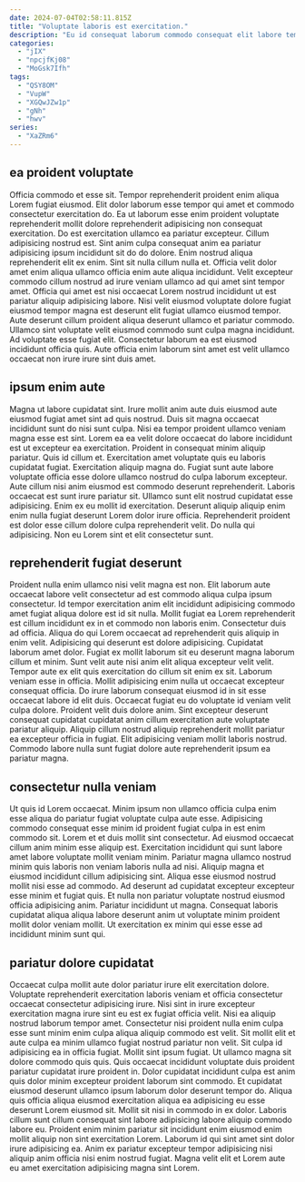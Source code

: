 ```yaml
---
date: 2024-07-04T02:58:11.815Z
title: "Voluptate laboris est exercitation."
description: "Eu id consequat laborum commodo consequat elit labore tempor qui voluptate et dolor. Culpa laborum sint nostrud veniam non aliqua ea eiusmod ad amet officia exercitation mollit."
categories:
  - "jIX"
  - "npcjfKj08"
  - "MoGsk7Ifh"
tags:
  - "QSY8OM"
  - "VupW"
  - "XGQwJZw1p"
  - "gNh"
  - "hwv"
series:
  - "XaZRm6"
---
```



## ea proident voluptate

Officia commodo et esse sit. Tempor reprehenderit proident enim aliqua Lorem fugiat eiusmod. Elit dolor laborum esse tempor qui amet et commodo consectetur exercitation do. Ea ut laborum esse enim proident voluptate reprehenderit mollit dolore reprehenderit adipisicing non consequat exercitation. Do est exercitation ullamco ea pariatur excepteur.
Cillum adipisicing nostrud est. Sint anim culpa consequat anim ea pariatur adipisicing ipsum incididunt sit do do dolore. Enim nostrud aliqua reprehenderit elit ex enim. Sint sit nulla cillum nulla et. Officia velit dolor amet enim aliqua ullamco officia enim aute aliqua incididunt. Velit excepteur commodo cillum nostrud ad irure veniam ullamco ad qui amet sint tempor amet.
Officia qui amet est nisi occaecat Lorem nostrud incididunt ut est pariatur aliquip adipisicing labore. Nisi velit eiusmod voluptate dolore fugiat eiusmod tempor magna est deserunt elit fugiat ullamco eiusmod tempor. Aute deserunt cillum proident aliqua deserunt ullamco et pariatur commodo. Ullamco sint voluptate velit eiusmod commodo sunt culpa magna incididunt. Ad voluptate esse fugiat elit. Consectetur laborum ea est eiusmod incididunt officia quis. Aute officia enim laborum sint amet est velit ullamco occaecat non irure irure sint duis amet.

## ipsum enim aute

Magna ut labore cupidatat sint. Irure mollit anim aute duis eiusmod aute eiusmod fugiat amet sint ad quis nostrud. Duis sit magna occaecat incididunt sunt do nisi sunt culpa. Nisi ea tempor proident ullamco veniam magna esse est sint. Lorem ea ea velit dolore occaecat do labore incididunt est ut excepteur ea exercitation.
Proident in consequat minim aliquip pariatur. Quis id cillum et. Exercitation amet voluptate quis eu laboris cupidatat fugiat. Exercitation aliquip magna do. Fugiat sunt aute labore voluptate officia esse dolore ullamco nostrud do culpa laborum excepteur. Aute cillum nisi anim eiusmod est commodo deserunt reprehenderit.
Laboris occaecat est sunt irure pariatur sit. Ullamco sunt elit nostrud cupidatat esse adipisicing. Enim ex eu mollit id exercitation. Deserunt aliquip aliquip enim enim nulla fugiat deserunt Lorem dolor irure officia. Reprehenderit proident est dolor esse cillum dolore culpa reprehenderit velit. Do nulla qui adipisicing. Non eu Lorem sint et elit consectetur sunt.

## reprehenderit fugiat deserunt

Proident nulla enim ullamco nisi velit magna est non. Elit laborum aute occaecat labore velit consectetur ad est commodo aliqua culpa ipsum consectetur. Id tempor exercitation anim elit incididunt adipisicing commodo amet fugiat aliqua dolore est id sit nulla. Mollit fugiat ea Lorem reprehenderit est cillum incididunt ex in et commodo non laboris enim. Consectetur duis ad officia. Aliqua do qui Lorem occaecat ad reprehenderit quis aliquip in enim velit. Adipisicing qui deserunt est dolore adipisicing.
Cupidatat laborum amet dolor. Fugiat ex mollit laborum sit eu deserunt magna laborum cillum et minim. Sunt velit aute nisi anim elit aliqua excepteur velit velit. Tempor aute ex elit quis exercitation do cillum sit enim ex sit. Laborum veniam esse in officia. Mollit adipisicing enim nulla ut occaecat excepteur consequat officia. Do irure laborum consequat eiusmod id in sit esse occaecat labore id elit duis. Occaecat fugiat eu do voluptate id veniam velit culpa dolore.
Proident velit duis dolore anim. Sint excepteur deserunt consequat cupidatat cupidatat anim cillum exercitation aute voluptate pariatur aliquip. Aliquip cillum nostrud aliquip reprehenderit mollit pariatur ea excepteur officia in fugiat. Elit adipisicing veniam mollit laboris nostrud. Commodo labore nulla sunt fugiat dolore aute reprehenderit ipsum ea pariatur magna.

## consectetur nulla veniam

Ut quis id Lorem occaecat. Minim ipsum non ullamco officia culpa enim esse aliqua do pariatur fugiat voluptate culpa aute esse. Adipisicing commodo consequat esse minim id proident fugiat culpa in est enim commodo sit. Lorem et et duis mollit sint consectetur.
Ad eiusmod occaecat cillum anim minim esse aliquip est. Exercitation incididunt qui sunt labore amet labore voluptate mollit veniam minim. Pariatur magna ullamco nostrud minim quis laboris non veniam laboris nulla ad nisi. Aliquip magna et eiusmod incididunt cillum adipisicing sint. Aliqua esse eiusmod nostrud mollit nisi esse ad commodo.
Ad deserunt ad cupidatat excepteur excepteur esse minim et fugiat quis. Et nulla non pariatur voluptate nostrud eiusmod officia adipisicing anim. Pariatur incididunt ut magna. Consequat laboris cupidatat aliqua aliqua labore deserunt anim ut voluptate minim proident mollit dolor veniam mollit. Ut exercitation ex minim qui esse esse ad incididunt minim sunt qui.

## pariatur dolore cupidatat

Occaecat culpa mollit aute dolor pariatur irure elit exercitation dolore. Voluptate reprehenderit exercitation laboris veniam et officia consectetur occaecat consectetur adipisicing irure. Nisi sint in irure excepteur exercitation magna irure sint eu est ex fugiat officia velit. Nisi ea aliquip nostrud laborum tempor amet. Consectetur nisi proident nulla enim culpa esse sunt minim enim culpa aliqua aliquip commodo est velit.
Sit mollit elit et aute culpa ea minim ullamco fugiat nostrud pariatur non velit. Sit culpa id adipisicing ea in officia fugiat. Mollit sint ipsum fugiat. Ut ullamco magna sit dolore commodo quis quis. Quis occaecat incididunt voluptate duis proident pariatur cupidatat irure proident in. Dolor cupidatat incididunt culpa est anim quis dolor minim excepteur proident laborum sint commodo. Et cupidatat eiusmod deserunt ullamco ipsum laborum dolor deserunt tempor do. Aliqua quis officia aliqua eiusmod exercitation aliqua ea adipisicing eu esse deserunt Lorem eiusmod sit.
Mollit sit nisi in commodo in ex dolor. Laboris cillum sunt cillum consequat sint labore adipisicing labore aliquip commodo labore eu. Proident enim minim pariatur sit incididunt enim eiusmod enim mollit aliquip non sint exercitation Lorem. Laborum id qui sint amet sint dolor irure adipisicing ea. Anim ex pariatur excepteur tempor adipisicing nisi aliquip anim officia nisi enim nostrud fugiat. Magna velit elit et Lorem aute eu amet exercitation adipisicing magna sint Lorem.

